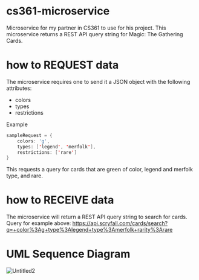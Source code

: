 # cs361-microservice
Microservice for my partner in CS361 to use for his project.
This microservice returns a REST API query string for Magic: The Gathering Cards.

# how to REQUEST data
The microservice requires one to send it a JSON object with the following attributes:
* colors
* types
* restrictions

Example
``` java script
sampleRequest = {
    colors: 'g',
    types: ['legend', 'merfolk'],
    restrictions: ['rare']
}
```

This requests a query for cards that are green of color, legend and merfolk type, and rare.

# how to RECEIVE data
The microservice will return a REST API query string to search for cards.
Query for example above:
https://api.scryfall.com/cards/search?q=+color%3Ag+type%3Alegend+type%3Amerfolk+rarity%3Arare

# UML Sequence Diagram

![Untitled2](https://user-images.githubusercontent.com/71683210/218590013-5c8752d7-a478-4b12-b7cf-ff4bcaafc464.jpg)
